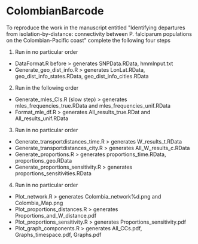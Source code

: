 # ColombianBarcode

To reproduce the work in the manuscript entitled "Identifying departures from isolation-by-distance:  connectivity between P. falciparum populations on the Colombian-Pacific coast" complete the following four steps

1. Run in no particular order

- DataFormat.R before > generates SNPData.RData, hmmInput.txt
- Generate_geo_dist_info.R > generates LonLat.RData, geo_dist_info_states.RData, geo_dist_info_cities.RData

2. Run in the following order

- Generate_mles_CIs.R (slow step) > generates mles_frequencies_true.RData and mles_frequencies_unif.RData
- Format_mle_df.R > generates All_results_true.RDat and All_results_unif.RData

3. Run in no particular order

- Generate_transportdistances_time.R > generates W_results_t.RData
- Generate_transportdistances_city.R > generates All_W_results_c.RData
- Generate_proportions.R > generates proportions_time.RData, proportions_geo.RData
- Generate_proportions_sensitivity.R > generates proportions_sensitivities.RData

4. Run in no particular order

- Plot_network.R > generates Colombia_network%d.png and Colombia_Map.png 
- Plot_proportions_distances.R > generates Proportions_and_W_distance.pdf
- Plot_proportions_sensitivity.R > generates Proportions_sensitivity.pdf
- Plot_graph_components.R > generates All_CCs.pdf, Graphs_timespace.pdf, Graphs.pdf
